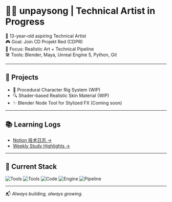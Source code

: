 # 👨‍💻 unpaysong | Technical Artist in Progress

🎯 13-year-old aspiring Technical Artist  
🎮 Goal: Join CD Projekt Red (CDPR)  
🎨 Focus: Realistic Art + Technical Pipeline  
🛠 Tools: Blender, Maya, Unreal Engine 5, Python, Git

---

## 🔧 Projects
- 🧠 Procedural Character Rig System (WIP)
- 🔍 Shader-based Realistic Skin Material (WIP)
- ✨ Blender Node Tool for Stylized FX (Coming soon)

---

## 📚 Learning Logs
- [Notion 技术日志 →](#)  
- [Weekly Study Highlights →](#)

---

## 🧱 Current Stack
![Tools](https://img.shields.io/badge/-Maya-blue)
![Tools](https://img.shields.io/badge/-Blender-orange)
![Code](https://img.shields.io/badge/-Python-3776AB)
![Engine](https://img.shields.io/badge/-Unreal_Engine-0E1128)
![Pipeline](https://img.shields.io/badge/-Git-black)

---

📬 *Always building, always growing.*
